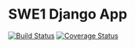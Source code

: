 # SWE1 Django App

[![Build Status](https://app.travis-ci.com/adrian2504/swe1-app.svg?branch=main)](https://app.travis-ci.com/adrian2504/swe1-app)
[![Coverage Status](https://coveralls.io/repos/github/adrian2504/swe1-app/badge.svg?branch=main)](https://coveralls.io/github/adrian2504/swe1-app?branch=main)
